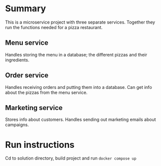 # Summary
This is a microservice project with three separate services. Together they run the functions needed for a pizza restaurant. 

## Menu service
Handles storing the menu in a database; the different pizzas and their ingredients.

## Order service
Handles receiving orders and putting them into a database. Can get info about the pizzas from the menu service.

## Marketing service
Stores info about customers. Handles sending out marketing emails about campaigns. 

# Run instructions
Cd to solution directory, build project and run `docker compose up`
